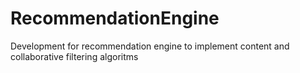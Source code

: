 # RecommendationEngine
Development for recommendation engine to implement content and collaborative filtering algoritms
